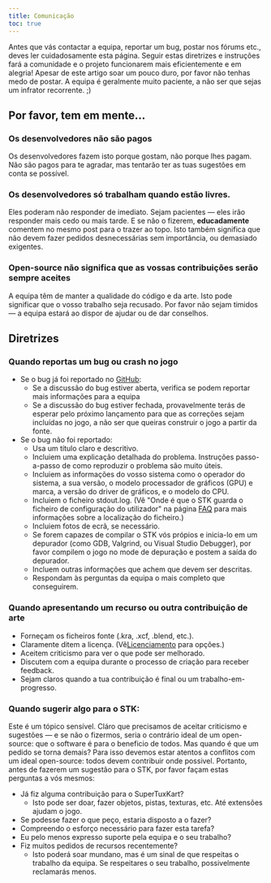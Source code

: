 ```yaml
---
title: Comunicação
toc: true
---
```

Antes que vás contactar a equipa, reportar um bug, postar nos fórums etc., deves ler cuidadosamente esta página. Seguir estas diretrizes e instruções fará a comunidade e o projeto funcionarem mais eficientemente e em alegria! Apesar de este artigo soar um pouco duro, por favor não tenhas medo de postar. A equipa é geralmente muito paciente, a não ser que sejas um infrator recorrente. ;)

## Por favor, tem em mente...

### Os desenvolvedores não são pagos

Os desenvolvedores fazem isto porque gostam, não porque lhes pagam. Não são pagos para te agradar, mas tentarão ter as tuas sugestões em conta se possível.

### Os desenvolvedores só trabalham quando estão livres.
Eles poderam não responder de imediato. Sejam pacientes — eles irão responder mais cedo ou mais tarde. E se não o fizerem, **educadamente** comentem no mesmo post para o trazer ao topo. Isto também significa que não devem fazer pedidos desnecessárias sem importância, ou demasiado exigentes.

### Open-source não significa que as vossas contribuições serão sempre aceites
A equipa têm de manter a qualidade do código e da arte. Isto pode significar que o vosso trabalho seja recusado. Por favor não sejam timidos — a equipa estará ao dispor de ajudar ou de dar conselhos.

## Diretrizes

### Quando reportas um bug ou crash no jogo

* Se o bug já foi reportado no [GitHub](https://github.com/supertuxkart/stk-code/issues?q=is%3Aissue):
  * Se a discussão do bug estiver aberta, verifica se podem reportar mais informações para a equipa
  * Se a discussão do bug estiver fechada, provavelmente terás de esperar pelo próximo lançamento para que as correções sejam incluídas no jogo, a não ser que queiras construir o jogo a partir da fonte.
* Se o bug não foi reportado:
  * Usa um título claro e descritivo.
  * Incluiem uma explicação detalhada do problema. Instruções passo-a-passo de como reproduzir o problema são muito úteis.
  * Incluiem as informações do vosso sistema como o operador do sistema, a sua versão, o modelo processador de gráficos (GPU) e marca, a versão do driver de gráficos, e o modelo do CPU.
  * Incluiem o ficheiro stdout.log. (Vê "Onde é que o STK guarda o ficheiro de configuração do utilizador" na página [FAQ](FAQ) para mais informações sobre a localização do ficheiro.)
  * Incluiem fotos de ecrã, se necessário.
  * Se forem capazes de compilar o STK vós própios e inicia-lo em um depurador (como GDB, Valgrind, ou Visual Studio Debugger), por favor compilem o jogo no mode de depuração e postem a saída do depurador.
  * Incluem outras informações que achem que devem ser descritas.
  * Respondam às perguntas da equipa o mais completo que conseguirem.

### Quando apresentando um recurso ou outra contribuição de arte

* Forneçam os ficheiros fonte (.kra, .xcf, .blend, etc.).
* Claramente ditem a licença. (Vê[Licenciamento](Licensing) para opções.)
* Aceitem criticismo para ver o que pode ser melhorado.
* Discutem com a equipa durante o processo de criação para receber feedback.
* Sejam claros quando a tua contribuição é final ou um trabalho-em-progresso.

### Quando sugerir algo para o STK:

Este é um tópico sensível. Cláro que precisamos de aceitar criticismo e sugestões — e se não o fizermos, seria o contrário ideal de um open-source: que o software é para o beneficio de todos. Mas quando é que um pedido se torna demais? Para isso devemos estar atentos a conflitos com um ideal open-source: todos devem contribuir onde possivel. Portanto, antes de fazerem um sugestão para o STK, por favor façam estas perguntas a vós mesmos:

* Já fiz alguma contribuição para o SuperTuxKart?
  * Isto pode ser doar, fazer objetos, pistas, texturas, etc. Até extensões ajudam o jogo.
* Se podesse fazer o que peço, estaria disposto a o fazer?
* Compreendo o esforço necessário para fazer esta tarefa?
* Eu pelo menos expresso suporte pela equipa e o seu trabalho?
* Fiz muitos pedidos de recursos recentemente?
  * Isto poderá soar mundano, mas é um sinal de que respeitas o trabalho da equipa. Se respeitares o seu trabalho, possivelmente reclamarás menos.

